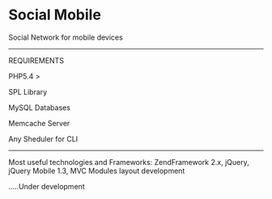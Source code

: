 Social Mobile
=============

Social Network for mobile devices 

--------------------------------------------
REQUIREMENTS

PHP5.4 >

SPL Library

MySQL Databases

Memcache Server

Any Sheduler for CLI

-------------------------------------------
Most useful technologies and Frameworks: ZendFramework 2.x, jQuery, jQuery Mobile 1.3, MVC Modules layout development

.....Under development
